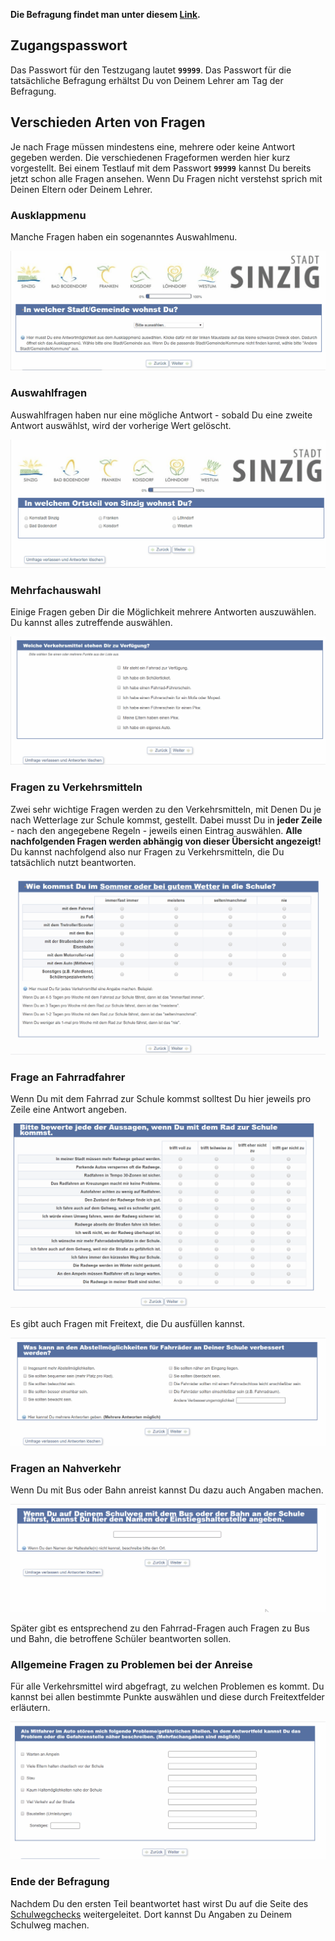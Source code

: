 **Die Befragung findet man unter diesem [Link](http://www.schulwegcheck.de/limesurvey/index.php/survey/index/sid/526655/newtest/Y/lang/de).**

## Zugangspasswort

Das Passwort für den Testzugang lautet **`99999`**. Das Passwort für die tatsächliche Befragung erhältst Du von Deinem Lehrer am Tag der Befragung.

## Verschieden Arten von Fragen

Je nach Frage müssen mindestens eine, mehrere oder keine Antwort gegeben werden. Die verschiedenen Frageformen werden hier kurz vorgestellt. Bei einem Testlauf mit dem Passwort **`99999`** kannst Du bereits jetzt schon alle Fragen ansehen. Wenn Du Fragen nicht verstehst sprich mit Deinen Eltern oder Deinem Lehrer.

### Ausklappmenu

Manche Fragen haben ein sogenanntes Auswahlmenu.

![Auswahlmenu](Auswahlmenu.gif)

### Auswahlfragen

Auswahlfragen haben nur eine mögliche Antwort - sobald Du eine zweite Antwort auswählst, wird der vorherige Wert gelöscht.

![Auswahlfrage](Auswahlfrage.gif)


### Mehrfachauswahl

Einige Fragen geben Dir die Möglichkeit mehrere Antworten auszuwählen. Du kannst alles zutreffende auswählen.

![Mehrfachauswahl](Mehrfachauswahl.gif)

### Fragen zu Verkehrsmitteln

Zwei sehr wichtige Fragen werden zu den Verkehrsmitteln, mit Denen Du je nach Wetterlage zur Schule kommst, gestellt. Dabei musst Du in **jeder Zeile** - nach den angegebene Regeln - jeweils einen Eintrag auswählen.
**Alle nachfolgenden Fragen werden abhängig von dieser Übersicht angezeigt!** Du kannst nachfolgend also nur Fragen zu Verkehrsmitteln, die Du tatsächlich nutzt beantworten.

![Verkehrsmittel](Verkehrsmittel.gif)

### Frage an Fahrradfahrer

Wenn Du mit dem Fahrrad zur Schule kommst solltest Du hier jeweils pro Zeile eine Antwort angeben.

![Fahrrad](Fahrrad.gif)

Es gibt auch Fragen mit Freitext, die Du ausfüllen kannst.

![Fahrrad2](Fahrrad2.gif)

### Fragen an Nahverkehr

Wenn Du mit Bus oder Bahn anreist kannst Du dazu auch Angaben machen.

![Bus](Bus.gif)

Später gibt es entsprechend zu den Fahrrad-Fragen auch Fragen zu Bus und Bahn, die betroffene Schüler beantworten sollen.

### Allgemeine Fragen zu Problemen bei der Anreise

Für alle Verkehrsmittel wird abgefragt, zu welchen Problemen es kommt. Du kannst bei allen bestimmte Punkte auswählen und diese durch Freitextfelder erläutern.

![Auto](Auto.gif)

### Ende der Befragung

Nachdem Du den ersten Teil beantwortet hast wirst Du auf die Seite des [Schulwegchecks](Schulwegcheck.md) weitergeleitet. Dort kannst Du Angaben zu Deinem Schulweg machen.
